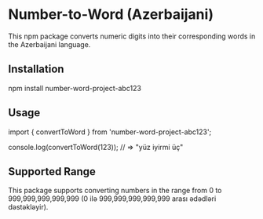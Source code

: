 # Number-to-Word (Azerbaijani)

This npm package converts numeric digits into their corresponding words in the Azerbaijani language.

## Installation

npm install number-word-project-abc123

## Usage

import { convertToWord } from 'number-word-project-abc123';

console.log(convertToWord(123)); // => "yüz iyirmi üç"

##  Supported Range

This package supports converting numbers in the range from 0 to 999,999,999,999,999 (0 ilə 999,999,999,999,999 arası ədədləri dəstəkləyir).
